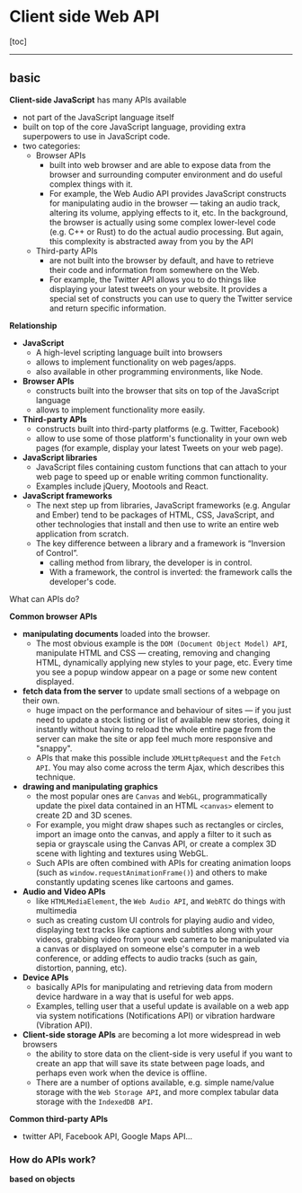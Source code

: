 
# Client side Web API

[toc]

---

## basic

**Client-side JavaScript** has many APIs available
- not part of the JavaScript language itself
- built on top of the core JavaScript language, providing extra superpowers to use in JavaScript code.
- two categories: 
  - Browser APIs
    - built into web browser and are able to expose data from the browser and surrounding computer environment and do useful complex things with it. 
    - For example, the Web Audio API provides JavaScript constructs for manipulating audio in the browser — taking an audio track, altering its volume, applying effects to it, etc. In the background, the browser is actually using some complex lower-level code (e.g. C++ or Rust) to do the actual audio processing. But again, this complexity is abstracted away from you by the API
  - Third-party APIs 
    - are not built into the browser by default, and have to retrieve their code and information from somewhere on the Web. 
    - For example, the Twitter API allows you to do things like displaying your latest tweets on your website. It provides a special set of constructs you can use to query the Twitter service and return specific information.


**Relationship**
- **JavaScript**
  - A high-level scripting language built into browsers
  - allows to implement functionality on web pages/apps.
  - also available in other programming environments, like Node.
- **Browser APIs** 
  - constructs built into the browser that sits on top of the JavaScript language  
  - allows to implement functionality more easily.
- **Third-party APIs**
  - constructs built into third-party platforms (e.g. Twitter, Facebook)
  - allow to use some of those platform's functionality in your own web pages (for example, display your latest Tweets on your web page).
- **JavaScript libraries**
  - JavaScript files containing custom functions that can attach to your web page to speed up or enable writing common functionality. 
  - Examples include jQuery, Mootools and React.
- **JavaScript frameworks**
  - The next step up from libraries, JavaScript frameworks (e.g. Angular and Ember) tend to be packages of HTML, CSS, JavaScript, and other technologies that install and then use to write an entire web application from scratch. 
  - The key difference between a library and a framework is “Inversion of Control”. 
    - calling method from library, the developer is in control. 
    - With a framework, the control is inverted: the framework calls the developer's code.



What can APIs do?

**Common browser APIs**
- **manipulating documents** loaded into the browser.
  - The most obvious example is the `DOM (Document Object Model) API`, manipulate HTML and CSS — creating, removing and changing HTML, dynamically applying new styles to your page, etc. Every time you see a popup window appear on a page or some new content displayed.
- **fetch data from the server** to update small sections of a webpage on their own. 
  - huge impact on the performance and behaviour of sites — if you just need to update a stock listing or list of available new stories, doing it instantly without having to reload the whole entire page from the server can make the site or app feel much more responsive and "snappy". 
  - APIs that make this possible include `XMLHttpRequest` and the `Fetch API`. You may also come across the term Ajax, which describes this technique.
- **drawing and manipulating graphics** 
  - the most popular ones are `Canvas` and `WebGL`, programmatically update the pixel data contained in an HTML `<canvas>` element to create 2D and 3D scenes. 
  - For example, you might draw shapes such as rectangles or circles, import an image onto the canvas, and apply a filter to it such as sepia or grayscale using the Canvas API, or create a complex 3D scene with lighting and textures using WebGL. 
  - Such APIs are often combined with APIs for creating animation loops (such as `window.requestAnimationFrame()`) and others to make constantly updating scenes like cartoons and games.
- **Audio and Video APIs** 
  - like `HTMLMediaElement`, the `Web Audio API`, and `WebRTC` do things with multimedia 
  - such as creating custom UI controls for playing audio and video, displaying text tracks like captions and subtitles along with your videos, grabbing video from your web camera to be manipulated via a canvas or displayed on someone else's computer in a web conference, or adding effects to audio tracks (such as gain, distortion, panning, etc).
- **Device APIs** 
  - basically APIs for manipulating and retrieving data from modern device hardware in a way that is useful for web apps. 
  - Examples, telling user that a useful update is available on a web app via system notifications (Notifications API) or vibration hardware (Vibration API).
- **Client-side storage APIs** are becoming a lot more widespread in web browsers 
  - the ability to store data on the client-side is very useful if you want to create an app that will save its state between page loads, and perhaps even work when the device is offline. 
  - There are a number of options available, e.g. simple name/value storage with the `Web Storage API`, and more complex tabular data storage with the `IndexedDB API`.

**Common third-party APIs**
- twitter API, Facebook API, Google Maps API...


### How do APIs work?

**based on objects**




















